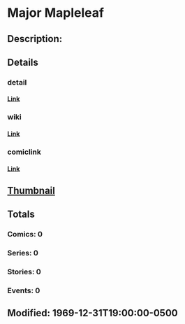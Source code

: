 # Major Mapleleaf
## Description: 
## Details
### detail
#### [Link](http://marvel.com/characters/2870/major_mapleleaf?utm_campaign=apiRef&utm_source=225578a89fc76f3d20fbffda5d17a88d)
### wiki
#### [Link](http://marvel.com/universe/Major_Mapleleaf_%28Lou_Sadler%29?utm_campaign=apiRef&utm_source=225578a89fc76f3d20fbffda5d17a88d)
### comiclink
#### [Link](http://marvel.com/comics/characters/1011085/major_mapleleaf?utm_campaign=apiRef&utm_source=225578a89fc76f3d20fbffda5d17a88d)
## [Thumbnail](http://i.annihil.us/u/prod/marvel/i/mg/b/40/image_not_available.jpg)
## Totals
### Comics: 0
### Series: 0
### Stories: 0
### Events: 0
## Modified: 1969-12-31T19:00:00-0500